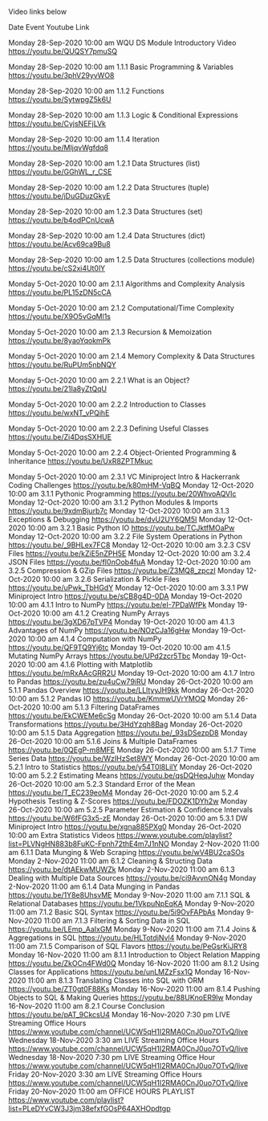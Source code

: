 Video links below

Date	Event	Youtube Link

Monday 28-Sep-2020 10:00 am	WQU DS Module Introductory Video	https://youtu.be/QUQSY7pmuSQ

Monday 28-Sep-2020 10:00 am	1.1.1 Basic Programming & Variables	https://youtu.be/3phV29yvWO8

Monday 28-Sep-2020 10:00 am	1.1.2 Functions	https://youtu.be/SytwpgZ5k6U

Monday 28-Sep-2020 10:00 am	1.1.3 Logic & Conditional Expressions	https://youtu.be/CyjsNEFjLVk

Monday 28-Sep-2020 10:00 am	1.1.4 Iteration	https://youtu.be/MIjqvWgfdq8

Monday 28-Sep-2020 10:00 am	1.2.1 Data Structures (list)	https://youtu.be/GGhWL_r_CSE

Monday 28-Sep-2020 10:00 am	1.2.2 Data Structures (tuple)	https://youtu.be/jDuGDuzGkyE

Monday 28-Sep-2020 10:00 am	1.2.3 Data Structures (set)	https://youtu.be/b4odPCnUcwA

Monday 28-Sep-2020 10:00 am	1.2.4 Data Structures (dict)	https://youtu.be/Acv69ca9Bu8

Monday 28-Sep-2020 10:00 am	1.2.5 Data Structures (collections module)	https://youtu.be/cS2xi4Ut0lY

Monday 5-Oct-2020 10:00 am	2.1.1 Algorithms and Complexity Analysis	https://youtu.be/PL15zDN5cCA

Monday 5-Oct-2020 10:00 am	2.1.2 Computational/Time Complexity	https://youtu.be/X9O5vGqMl1s

Monday 5-Oct-2020 10:00 am	2.1.3 Recursion & Memoization	https://youtu.be/8yaoYqokmPk

Monday 5-Oct-2020 10:00 am	2.1.4 Memory Complexity & Data Structures	https://youtu.be/RuPUm5nbNQY

Monday 5-Oct-2020 10:00 am	2.2.1 What is an Object?	https://youtu.be/21Ia8yZtQqU

Monday 5-Oct-2020 10:00 am	2.2.2 Introduction to Classes	https://youtu.be/wxNT_vPQihE

Monday 5-Oct-2020 10:00 am	2.2.3 Defining Useful Classes	https://youtu.be/Zi4DqsSXHUE

Monday 5-Oct-2020 10:00 am	2.2.4 Object-Oriented Programming & Inheritance	https://youtu.be/UxR8ZPTMkuc

Monday 5-Oct-2020 10:00 am	2.3.1 VC Miniproject Intro & Hackerrank Coding Challenges	https://youtu.be/k80mHM-VqBQ
Monday 12-Oct-2020 10:00 am	3.1.1 Pythonic Programming	https://youtu.be/20WhvoAQVIc
Monday 12-Oct-2020 10:00 am	3.1.2 Python Modules & Imports	https://youtu.be/9xdmBjurb7c
Monday 12-Oct-2020 10:00 am	3.1.3 Exceptions & Debugging	https://youtu.be/dvU2UY6QM5I
Monday 12-Oct-2020 10:00 am	3.2.1 Basic Python IO	https://youtu.be/TCJktfMOaPw
Monday 12-Oct-2020 10:00 am	3.2.2 File System Operations in Python	https://youtu.be/_9BHLex7FC8
Monday 12-Oct-2020 10:00 am	3.2.3 CSV Files	https://youtu.be/kZiE5nZPH5E
Monday 12-Oct-2020 10:00 am	3.2.4 JSON Files	https://youtu.be/fI0nOob4fuA
Monday 12-Oct-2020 10:00 am	3.2.5 Compression & GZip Files	https://youtu.be/Z3MQ8_zpczI
Monday 12-Oct-2020 10:00 am	3.2.6 Serialization & Pickle Files	https://youtu.be/uPwk_TbHGdY
Monday 12-Oct-2020 10:00 am	3.3.1 PW Miniproject Intro	https://youtu.be/sCB8g4D-0DA
Monday 19-Oct-2020 10:00 am	4.1.1 Intro to NumPy	https://youtu.be/eI-7PDaWfPk
Monday 19-Oct-2020 10:00 am	4.1.2 Creating NumPy Arrays	https://youtu.be/3gXD67pTVP4
Monday 19-Oct-2020 10:00 am	4.1.3 Advantages of NumPy	https://youtu.be/NOzCJa16gHw
Monday 19-Oct-2020 10:00 am	4.1.4 Computation with NumPy	https://youtu.be/QF9TQ9Yj6tc
Monday 19-Oct-2020 10:00 am	4.1.5 Mutating NumPy Arrays	https://youtu.be/UPd2zcr5Tbc
Monday 19-Oct-2020 10:00 am	4.1.6 Plotting with Matplotlib	https://youtu.be/mRxAAcGRR2U
Monday 19-Oct-2020 10:00 am	4.1.7 Intro to Pandas	https://youtu.be/zu4uCw79iRU
Monday 26-Oct-2020 10:00 am	5.1.1 Pandas Overview	https://youtu.be/LLltyyJH9kk
Monday 26-Oct-2020 10:00 am	5.1.2 Pandas IO	https://youtu.be/KmmwUVrYMOQ
Monday 26-Oct-2020 10:00 am	5.1.3 Filtering DataFrames	https://youtu.be/EkCWEMe6cSg
Monday 26-Oct-2020 10:00 am	5.1.4 Data Transformations	https://youtu.be/3HdYzqh8Bag
Monday 26-Oct-2020 10:00 am	5.1.5 Data Aggregation	https://youtu.be/_93sDSezpD8
Monday 26-Oct-2020 10:00 am	5.1.6 Joins & Multiple DataFrames	https://youtu.be/0QEgP-m8MFE
Monday 26-Oct-2020 10:00 am	5.1.7 Time Series Data	https://youtu.be/WzIHzSet8WY
Monday 26-Oct-2020 10:00 am	5.2.1 Intro to Statistics	https://youtu.be/y54T0l8LilY
Monday 26-Oct-2020 10:00 am	5.2.2 Estimating Means	https://youtu.be/qsDQHeqJuhw
Monday 26-Oct-2020 10:00 am	5.2.3 Standard Error of the Mean	https://youtu.be/T_EC239eoM4
Monday 26-Oct-2020 10:00 am	5.2.4 Hypothesis Testing & Z-Scores	https://youtu.be/FDOZK1DYh2w
Monday 26-Oct-2020 10:00 am	5.2.5 Parameter Estimation & Confidence Intervals	https://youtu.be/W6fFG3x5-zE
Monday 26-Oct-2020 10:00 am	5.3.1 DW Miniproject Intro	https://youtu.be/xgna885PXg0
Monday 26-Oct-2020 10:00 am	Extra Statistics Videos	https://www.youtube.com/playlist?list=PLVNgHN883b8FuKC-Fpnh72thE4m7J1nNO
Monday 2-Nov-2020 11:00 am	6.1.1 Data Munging & Web Scraping	https://youtu.be/wV4BU2caSOs
Monday 2-Nov-2020 11:00 am	6.1.2 Cleaning & Structing Data	https://youtu.be/dtAEkwMUWZk
Monday 2-Nov-2020 11:00 am	6.1.3 Dealing with Multiple Data Sources	https://youtu.be/ci9AvvnON4g
Monday 2-Nov-2020 11:00 am	6.1.4 Data Munging in Pandas	https://youtu.be/1Y8e8UhsvME
Monday 9-Nov-2020 11:00 am	7.1.1 SQL & Relational Databases	https://youtu.be/1VkpuNpEqKA
Monday 9-Nov-2020 11:00 am	7.1.2 Basic SQL Syntax	https://youtu.be/5i9OvFAPbAs
Monday 9-Nov-2020 11:00 am	7.1.3 Filtering & Sorting Data in SQL	https://youtu.be/LEmp_AaIxGM
Monday 9-Nov-2020 11:00 am	7.1.4 Joins & Aggregations in SQL	https://youtu.be/HLTotdjNvl4
Monday 9-Nov-2020 11:00 am	7.1.5 Comparison of SQL Flavors	https://youtu.be/PeGsrKiJRY8
Monday 16-Nov-2020 11:00 am	8.1.1 Introduction to Object Relation Mapping	https://youtu.be/ZkOCn4FWd0Q
Monday 16-Nov-2020 11:00 am	8.1.2 Using Classes for Applications	https://youtu.be/unLMZzFsx1Q
Monday 16-Nov-2020 11:00 am	8.1.3 Translating Classes into SQL with ORM	https://youtu.be/ZT0gt0F88Ks
Monday 16-Nov-2020 11:00 am	8.1.4 Pushing Objects to SQL & Making Queries	https://youtu.be/88UKnoER9lw
Monday 16-Nov-2020 11:00 am	8.2.1 Course Conclusion	https://youtu.be/pAT_9CkcsU4
Monday 16-Nov-2020 7:30 pm	LIVE Streaming Office Hours	https://www.youtube.com/channel/UCW5qH1I2RMA0CnJ0uo7OTvQ/live
Wednesday 18-Nov-2020 3:30 am	LIVE Streaming Office Hours	https://www.youtube.com/channel/UCW5qH1I2RMA0CnJ0uo7OTvQ/live
Wednesday 18-Nov-2020 7:30 pm	LIVE Streaming Office Hour	https://www.youtube.com/channel/UCW5qH1I2RMA0CnJ0uo7OTvQ/live
Friday 20-Nov-2020 3:30 am	LIVE Streaming Office Hours	https://www.youtube.com/channel/UCW5qH1I2RMA0CnJ0uo7OTvQ/live
Friday 20-Nov-2020 11:00 am	OFFICE HOURS PLAYLIST	https://www.youtube.com/playlist?list=PLeDYvCW3J3jm38efxfGOsP64AXHOpdtgp
